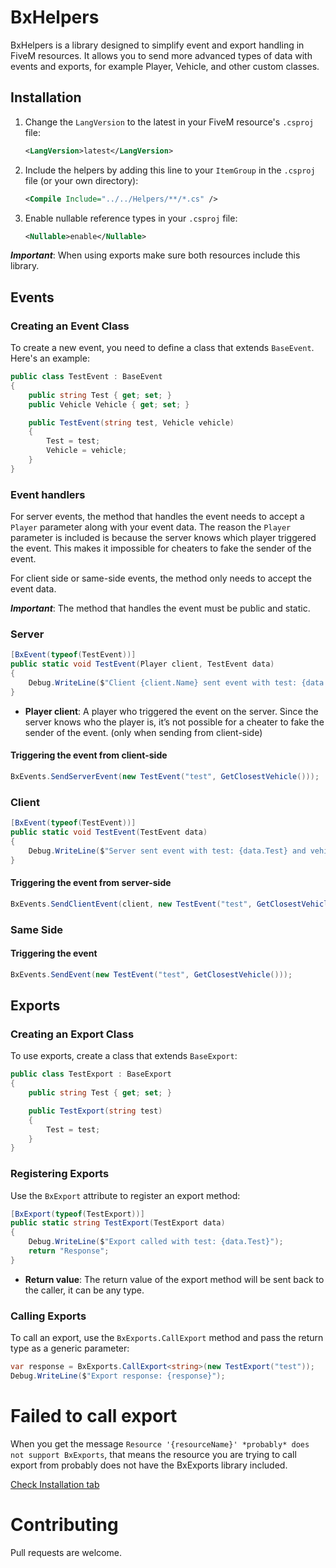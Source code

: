 # BxHelpers

BxHelpers is a library designed to simplify event and export handling in FiveM resources.
It allows you to send more advanced types of data with events and exports, for example Player, Vehicle, and other custom classes.

## **Installation**

1. Change the `LangVersion` to the latest in your FiveM resource's `.csproj` file:
   ```xml
   <LangVersion>latest</LangVersion>
   ```

2. Include the helpers by adding this line to your `ItemGroup` in the `.csproj` file (or your own directory):
   ```xml
   <Compile Include="../../Helpers/**/*.cs" />
   ```

3. Enable nullable reference types in your `.csproj` file:
    ```xml
    <Nullable>enable</Nullable>
    ```

***Important***: When using exports make sure both resources include this library.

## **Events**

### Creating an Event Class

To create a new event, you need to define a class that extends `BaseEvent`. Here's an example:

```cs
public class TestEvent : BaseEvent
{
    public string Test { get; set; }
    public Vehicle Vehicle { get; set; }

    public TestEvent(string test, Vehicle vehicle)
    {
        Test = test;
        Vehicle = vehicle;
    }
}
```

### Event handlers

For server events, the method that handles the event needs to accept a `Player` parameter along with your event data. The reason the `Player` parameter is included is because the server knows which player triggered the event. This makes it impossible for cheaters to fake the sender of the event.

For client side or same-side events, the method only needs to accept the event data.

***Important***: The method that handles the event must be public and static.

### Server
```cs
[BxEvent(typeof(TestEvent))]
public static void TestEvent(Player client, TestEvent data)
{
    Debug.WriteLine($"Client {client.Name} sent event with test: {data.Test} and vehicle: {data.Vehicle.Model}");
}
```

- **Player client**: A player who triggered the event on the server. Since the server knows who the player is, it’s not possible for a cheater to fake the sender of the event. (only when sending from client-side)

#### Triggering the event from client-side
```cs
BxEvents.SendServerEvent(new TestEvent("test", GetClosestVehicle()));
```

### Client
```cs
[BxEvent(typeof(TestEvent))]
public static void TestEvent(TestEvent data)
{
    Debug.WriteLine($"Server sent event with test: {data.Test} and vehicle: {data.Vehicle.Model}");
}
```

#### Triggering the event from server-side
```cs
BxEvents.SendClientEvent(client, new TestEvent("test", GetClosestVehicle()));
```

### Same Side
#### Triggering the event
```cs
BxEvents.SendEvent(new TestEvent("test", GetClosestVehicle()));
```

## **Exports**

### Creating an Export Class

To use exports, create a class that extends `BaseExport`:

```cs
public class TestExport : BaseExport
{
    public string Test { get; set; }

    public TestExport(string test)
    {
        Test = test;
    }
}
```

### Registering Exports

Use the `BxExport` attribute to register an export method:

```cs
[BxExport(typeof(TestExport))]
public static string TestExport(TestExport data)
{
    Debug.WriteLine($"Export called with test: {data.Test}");
    return "Response";
}
```

- **Return value**: The return value of the export method will be sent back to the caller, it can be any type.

### Calling Exports

To call an export, use the `BxExports.CallExport` method and pass the return type as a generic parameter:

```cs
var response = BxExports.CallExport<string>(new TestExport("test"));
Debug.WriteLine($"Export response: {response}");
```

# Failed to call export
When you get the message `Resource '{resourceName}' *probably* does not support BxExports`, that means the resource you are trying to call export from probably does not have the BxExports library included.

[Check Installation tab](#installation)

# **Contributing**
Pull requests are welcome.
